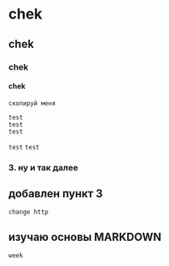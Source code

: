 # chek
## chek 
### chek 
#### chek 
```
скопируй меня 
```
```
test
test
test
```
``
test
``
`
test
`
### 3. ну и так далее
## добавлен пункт 3
```
change http
```
## изучаю основы MARKDOWN
```
week
```
